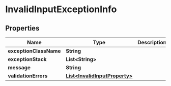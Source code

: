 

# InvalidInputExceptionInfo


## Properties

| Name | Type | Description | Notes |
|------------ | ------------- | ------------- | -------------|
|**exceptionClassName** | **String** |  |  [optional] |
|**exceptionStack** | **List&lt;String&gt;** |  |  [optional] |
|**message** | **String** |  |  |
|**validationErrors** | [**List&lt;InvalidInputProperty&gt;**](InvalidInputProperty.md) |  |  |



